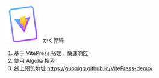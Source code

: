 ![](./public/vitePress.svg) かく郭琦 
1. 基于 VitePress 搭建，快速响应
2. 使用 Algolia 搜索 
3. 线上预览地址 https://guoqigg.github.io/VitePress-demo/
